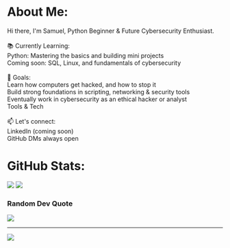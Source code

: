 # About Me:
Hi there, I'm Samuel, Python Beginner & Future Cybersecurity Enthusiast.<br><br>📚 Currently Learning:<br>Python: Mastering the basics and building mini projects<br>Coming soon: SQL, Linux, and fundamentals of cybersecurity<br><br>🎯 Goals:<br>Learn how computers get hacked, and how to stop it<br>Build strong foundations in scripting, networking & security tools<br>Eventually work in cybersecurity as an ethical hacker or analyst<br>Tools & Tech <br><br>📫 Let's connect:<br>LinkedIn (coming soon)<br>GitHub DMs always open

# GitHub Stats:
![](https://github-readme-stats.vercel.app/api?username=sashimye&theme=blue_navy&hide_border=false&include_all_commits=false&count_private=false)
![](https://nirzak-streak-stats.vercel.app/?user=sashimye&theme=blue_navy&hide_border=false)<br/>

### Random Dev Quote
![](https://quotes-github-readme.vercel.app/api?type=horizontal&theme=radical)

---
[![](https://visitcount.itsvg.in/api?id=sashimye&icon=0&color=0)](https://visitcount.itsvg.in)

<!-- Proudly created with GPRM ( https://gprm.itsvg.in ) -->
